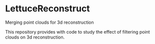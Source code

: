 # LettuceReconstruct
Merging point clouds for 3d reconstruction

This repository provides with code to study the effect of filtering point clouds on 3d reconstruction.